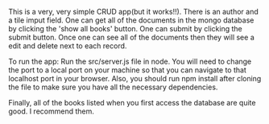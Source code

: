This is a very, very simple CRUD app(but it works!!).  There is an author and a tile imput field.  One can get all of the documents in the mongo database by clicking the 'show all books' button.  One can submit by clicking the submit button.  Once one can see all of the documents then they will see a edit and delete next to each record.  

To run the app:
Run the src/server.js file in node. You will need to change the port to a local port on your machine so that you can navigate to that localhost port in your browser.  Also, you should run npm install after cloning the file to make sure you have all the necessary dependencies.

Finally, all of the books listed when you first access the database are quite good. I recommend them.